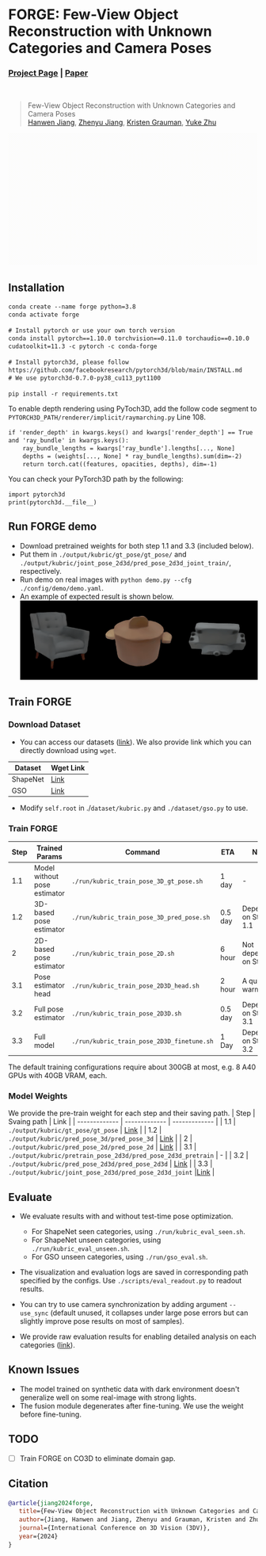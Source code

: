 # FORGE: Few-View Object Reconstruction with Unknown Categories and Camera Poses

### [Project Page](https://ut-austin-rpl.github.io/FORGE/) |  [Paper](https://arxiv.org/pdf/2212.04492.pdf)
<br/>

> Few-View Object Reconstruction with Unknown Categories and Camera Poses  
> [Hanwen Jiang](https://hwjiang1510.github.io/), [Zhenyu Jiang](https://zhenyujiang.me/), [Kristen Grauman](https://www.cs.utexas.edu/users/grauman/), [Yuke Zhu](https://cs.utexas.edu/~yukez)

![demo_vid](assets/project_page/forge-overview.gif)

## Installation

```
conda create --name forge python=3.8
conda activate forge

# Install pytorch or use your own torch version
conda install pytorch==1.10.0 torchvision==0.11.0 torchaudio==0.10.0 cudatoolkit=11.3 -c pytorch -c conda-forge

# Install pytorch3d, please follow https://github.com/facebookresearch/pytorch3d/blob/main/INSTALL.md
# We use pytorch3d-0.7.0-py38_cu113_pyt1100

pip install -r requirements.txt
```

To enable depth rendering using PyToch3D, add the follow code segment to `PYTORCH3D_PATH/renderer/implicit/raymarching.py` Line 108.

```
if 'render_depth' in kwargs.keys() and kwargs['render_depth'] == True and 'ray_bundle' in kwargs.keys():
    ray_bundle_lengths = kwargs['ray_bundle'].lengths[..., None]
    depths = (weights[..., None] * ray_bundle_lengths).sum(dim=-2)
    return torch.cat((features, opacities, depths), dim=-1)
```

You can check your PyTorch3D path by the following:
```
import pytorch3d
print(pytorch3d.__file__)
```

## Run FORGE demo
- Download pretrained weights for both step 1.1 and 3.3 (included below).
- Put them in `./output/kubric/gt_pose/gt_pose/` and `./output/kubric/joint_pose_2d3d/pred_pose_2d3d_joint_train/`, respectively.
- Run demo on real images with `python demo.py --cfg ./config/demo/demo.yaml`.
- An example of expected result is shown below.
![demo_vid](assets/project_page/demo-example.gif)

## Train FORGE

### Download Dataset

- You can access our datasets ([link](https://utexas.box.com/s/iflij0dj5208zd1dhsbgykc6fwt2evst)). We also provide link which you can directly download using `wget`.

| Dataset | Wget Link |
| ------------- |------------- |
| ShapeNet | [Link](https://utexas.box.com/v/forge-dataset-shapenet) |
| GSO | [Link](https://utexas.box.com/v/forge-dataset-gso) |

- Modify `self.root` in ./`dataset/kubric.py` and `./dataset/gso.py` to use.

### Train FORGE
| Step  | Trained Params | Command | ETA | Note |
| ------------- | ------------- | ------------- | ------------- |------------- |
| 1.1 | Model without pose estimator | `./run/kubric_train_pose_3D_gt_pose.sh` | 1 day| - | 
| 1.2 | 3D-based pose estimator | `./run/kubric_train_pose_3D_pred_pose.sh` | 0.5 day | Dependent on Step 1.1 | 
| 2 | 2D-based pose estimator | `./run/kubric_train_pose_2D.sh` | 6 hour | Not dependent on Step 1 | 
| 3.1 | Pose estimator head | `./run/kubric_train_pose_2D3D_head.sh` | 2 hour | A quick warmup | - |
| 3.2 | Full pose estimator | `./run/kubric_train_pose_2D3D.sh` | 0.5 day | Dependent on Step 3.1 | 
| 3.3 | Full model | `./run/kubric_train_pose_2D3D_finetune.sh` | 1 Day | Dependent on Step 3.2 | 

The default training configurations require about 300GB at most, e.g. 8 A40 GPUs with 40GB VRAM, each.

### Model Weights
We provide the pre-train weight for each step and their saving path.
| Step  | Svaing path | Link |
| ------------- | ------------- | ------------- |
| 1.1 | `./output/kubric/gt_pose/gt_pose` | [Link](https://utexas.box.com/v/forge-weight-gt-pose) |
| 1.2 | `./output/kubric/pred_pose_3d/pred_pose_3d` | [Link](https://utexas.box.com/v/forge-weight-pred-pose-3d) |
| 2 | `./output/kubric/pred_pose_2d/pred_pose_2d` | [Link](https://utexas.box.com/v/forge-weight-pred-pose-2d) |
| 3.1 | `./output/kubric/pretrain_pose_2d3d/pred_pose_2d3d_pretrain` | - |
| 3.2 | `./output/kubric/pred_pose_2d3d/pred_pose_2d3d` | [Link](https://utexas.box.com/v/forge-weight-pred-pose-2d3d) |
| 3.3 | `./output/kubric/joint_pose_2d3d/pred_pose_2d3d_joint` |[Link](https://utexas.box.com/v/forge-weight-joint-pose-2d3d) |


## Evaluate
- We evaluate results with and without test-time pose optimization.
    - For ShapeNet seen categories, using `./run/kubric_eval_seen.sh`.
    - For ShapeNet unseen categories, using `./run/kubric_eval_unseen.sh`.
    - For GSO unseen categories, using `./run/gso_eval.sh`.

- The visualization and evaluation logs are saved in corresponding path specified by the configs. Use `./scripts/eval_readout.py` to readout results.

- You can try to use camera synchronization by adding argument `--use_sync` (default unused, it collapses under large pose errors but can slightly improve pose results on most of samples).

- We provide raw evaluation results for enabling detailed analysis on each categories ([link](https://utexas.box.com/s/0x3wx38fpuylbomcl31rs7pc91wnisnz)).

## Known Issues
- The model trained on synthetic data with dark environment doesn't generalize well on some real-image with strong lights.
- The fusion module degenerates after fine-tuning. We use the weight before fine-tuning.

## TODO
- [ ] Train FORGE on CO3D to eliminate domain gap.

## Citation
```bibtex
@article{jiang2024forge,
   title={Few-View Object Reconstruction with Unknown Categories and Camera Poses},
   author={Jiang, Hanwen and Jiang, Zhenyu and Grauman, Kristen and Zhu, Yuke},
   journal={International Conference on 3D Vision (3DV)},
   year={2024}
}
```


